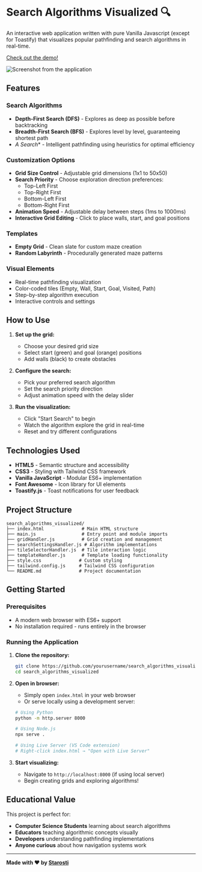 # Search Algorithms Visualized 🔍

An interactive web application written with pure Vanilla Javascript (except for Toastify) that visualizes popular pathfinding and search algorithms in real-time. 

[Check out the demo!](https://search-algorithms-visualized.netlify.app/)

![Screenshot from the application](https://github.com/user-attachments/assets/641dbd14-a849-4a3b-89ea-0f8069fcdd35)

## Features

### Search Algorithms
- **Depth-First Search (DFS)** - Explores as deep as possible before backtracking
- **Breadth-First Search (BFS)** - Explores level by level, guaranteeing shortest path
- **A* Search** - Intelligent pathfinding using heuristics for optimal efficiency

### Customization Options
- **Grid Size Control** - Adjustable grid dimensions (1x1 to 50x50)
- **Search Priority** - Choose exploration direction preferences:
  - Top-Left First
  - Top-Right First  
  - Bottom-Left First
  - Bottom-Right First
- **Animation Speed** - Adjustable delay between steps (1ms to 1000ms)
- **Interactive Grid Editing** - Click to place walls, start, and goal positions

### Templates
- **Empty Grid** - Clean slate for custom maze creation
- **Random Labyrinth** - Procedurally generated maze patterns

### Visual Elements
- Real-time pathfinding visualization
- Color-coded tiles (Empty, Wall, Start, Goal, Visited, Path)
- Step-by-step algorithm execution
- Interactive controls and settings

## How to Use

1. **Set up the grid:**
   - Choose your desired grid size
   - Select start (green) and goal (orange) positions
   - Add walls (black) to create obstacles

2. **Configure the search:**
   - Pick your preferred search algorithm
   - Set the search priority direction
   - Adjust animation speed with the delay slider

3. **Run the visualization:**
   - Click "Start Search" to begin
   - Watch the algorithm explore the grid in real-time
   - Reset and try different configurations

## Technologies Used

- **HTML5** - Semantic structure and accessibility
- **CSS3** - Styling with Tailwind CSS framework
- **Vanilla JavaScript** - Modular ES6+ implementation
- **Font Awesome** - Icon library for UI elements
- **Toastify.js** - Toast notifications for user feedback

## Project Structure

```
search_algorithms_visualized/
├── index.html              # Main HTML structure
├── main.js                 # Entry point and module imports
├── gridHandler.js          # Grid creation and management
├── searchSettingsHandler.js # Algorithm implementations
├── tileSelectorHandler.js  # Tile interaction logic
├── templateHandler.js      # Template loading functionality
├── style.css              # Custom styling
├── tailwind.config.js     # Tailwind CSS configuration
└── README.md              # Project documentation
```

## Getting Started

### Prerequisites
- A modern web browser with ES6+ support
- No installation required - runs entirely in the browser

### Running the Application

1. **Clone the repository:**
   ```bash
   git clone https://github.com/yourusername/search_algorithms_visualized.git
   cd search_algorithms_visualized
   ```

2. **Open in browser:**
   - Simply open `index.html` in your web browser
   - Or serve locally using a development server:
   ```bash
   # Using Python
   python -m http.server 8000
   
   # Using Node.js
   npx serve .
   
   # Using Live Server (VS Code extension)
   # Right-click index.html → "Open with Live Server"
   ```

3. **Start visualizing:**
   - Navigate to `http://localhost:8000` (if using local server)
   - Begin creating grids and exploring algorithms!

##  Educational Value

This project is perfect for:
- **Computer Science Students** learning about search algorithms
- **Educators** teaching algorithmic concepts visually
- **Developers** understanding pathfinding implementations
- **Anyone curious** about how navigation systems work

---

**Made with ❤️ by [Starosti](https://github.com/Starosti/)**
